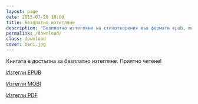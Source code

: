 ```yaml
---
layout: page
date: 2015-07-28 10:00
title: Безплатно изтегляне
description: "Безплатно изтегляне на стихотворения във формати epub, mobi и pdf"
permalink: /download/
class: download
cover: beni.jpg
---
```

<div class="btn-group figure">

<p>Книгата е достъпна за безплатно изтегляне. Приятно четене!</p>

<a id="header-download-epub" href="{{ site.url }}/assets/stihotvorenia.epub?utm_source=book&utm_medium=download&utm_campaign=epub" class="js-version btn btn-primary md-one-third">Изтегли EPUB</a>

<a id="header-download-mobi" href="{{ site.url }}/assets/stihotvorenia.mobi?utm_source=book&utm_medium=download&utm_campaign=mobi" class="js-version btn btn-primary md-one-third">Изтегли MOBI</a>

<a id="header-download-pdf" href="{{ site.url }}/assets/stihotvorenia.pdf?utm_source=book&utm_medium=download&utm_campaign=pdf" class="js-version btn btn-primary md-one-third">Изтегли PDF</a>

</div>